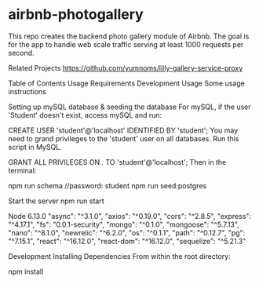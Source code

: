 # airbnb-photogallery

This repo creates the backend photo gallery module of Airbnb. The goal is for the app to handle web scale traffic serving at least 1000 requests per second. 

Related Projects
https://github.com/yumnoms/lilly-gallery-service-proxy

Table of Contents
Usage
Requirements
Development
Usage
Some usage instructions

Setting up mySQL database & seeding the database
For mySQL, if the user 'Student' doesn't exist, access mySQL and run:

CREATE USER 'student'@'localhost' IDENTIFIED BY 'student';
You may need to grand privileges to the 'student' user on all databases. Run this script in MySQL.

GRANT ALL PRIVILEGES ON *.* TO 'student'@'localhost';
Then in the terminal:

npm run schema //password: student
npm run seed:postgres

Start the server
npm run start

Node 6.13.0
 "async": "^3.1.0",
    "axios": "^0.19.0",
    "cors": "^2.8.5",
    "express": "^4.17.1",
    "fs": "0.0.1-security",
    "mongo": "^0.1.0",
    "mongoose": "^5.7.13",
    "nano": "^8.1.0",
    "newrelic": "^6.2.0",
    "os": "^0.1.1",
    "path": "^0.12.7",
    "pg": "^7.15.1",
    "react": "^16.12.0",
    "react-dom": "^16.12.0",
    "sequelize": "^5.21.3"
    
Development
Installing Dependencies
From within the root directory:

npm install
